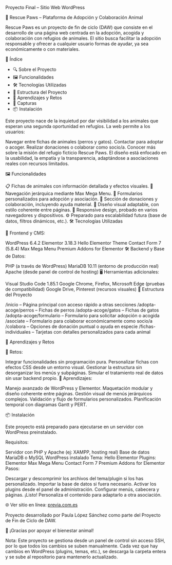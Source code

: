 Proyecto Final – Sitio Web WordPress

🐾 Rescue Paws – Plataforma de Adopción y Colaboración Animal

Rescue Paws es un proyecto de fin de ciclo (DAW) que consiste en el desarrollo de una página web centrada en la adopción, acogida y colaboración con refugios de animales. El sitio busca facilitar la adopción responsable y ofrecer a cualquier usuario formas de ayudar, ya sea económicamente o con materiales.

🚀 Índice

- 🔍 Sobre el Proyecto
- 🖼️ Funcionalidades
- 🛠️ Tecnologías Utilizadas
- 📁 Estructura del Proyecto
- 🧠 Aprendizajes y Retos
- 📸 Capturas
- 📦 Instalación

Este proyecto nace de la inquietud por dar visibilidad a los animales que esperan una segunda oportunidad en refugios. La web permite a los usuarios:

Navegar entre fichas de animales (perros y gatos).
Contactar para adoptar o acoger.
Realizar donaciones o colaborar como socio/a.
Conocer más sobre la misión del refugio ficticio Rescue Paws.
El diseño está enfocado en la usabilidad, la empatía y la transparencia, adaptándose a asociaciones reales con recursos limitados.

🖼️ Funcionalidades

📋 Fichas de animales con información detallada y efectos visuales.
🧭 Navegación jerárquica mediante Max Mega Menu.
📨 Formularios personalizados para adopción y asociación.
💸 Sección de donaciones y colaboración, incluyendo ayuda material.
🎨 Diseño visual adaptable, con estilo coherente entre páginas.
📱 Responsive design, probado en varios navegadores y dispositivos.
⚙️ Preparado para escalabilidad futura (base de datos, filtros dinámicos, etc.).
🛠️ Tecnologías Utilizadas

🔧 Frontend y CMS:

WordPress 6.4.2
Elementor 3.18.3
Hello Elementor Theme
Contact Form 7 (5.8.4)
Max Mega Menu
Premium Addons for Elementor
🛠️ Backend y Base de Datos:

PHP (a través de WordPress)
MariaDB 10.11 (entorno de producción real)
Apache (desde panel de control de hosting)
🖥️ Herramientas adicionales:

Visual Studio Code 1.85.1
Google Chrome, Firefox, Microsoft Edge (pruebas de compatibilidad)
Google Drive, Pinterest (recursos visuales)
📁 Estructura del Proyecto

/inicio – Página principal con acceso rápido a otras secciones
/adopta-acoge/perros – Fichas de perros
/adopta-acoge/gatos – Fichas de gatos
/adopta-acoge/formulario – Formulario para solicitar adopción o acogida
/asociate – Formulario para colaborar económicamente como socio/a
/colabora – Opciones de donación puntual o ayuda en especie
/fichas-individuales – Tarjetas con detalles personalizados para cada animal

🧠 Aprendizajes y Retos

🔹 Retos:

Integrar funcionalidades sin programación pura.
Personalizar fichas con efectos CSS desde un entorno visual.
Gestionar la estructura sin desorganizar los menús y subpáginas.
Simular el tratamiento real de datos sin usar backend propio.
🔹 Aprendizajes:

Manejo avanzado de WordPress y Elementor.
Maquetación modular y diseño coherente entre páginas.
Gestión visual de menús jerárquicos complejos.
Validación y flujo de formularios personalizados.
Planificación temporal con diagramas Gantt y PERT.

📦 Instalación

Este proyecto está preparado para ejecutarse en un servidor con WordPress preinstalado.

Requisitos:

Servidor con PHP y Apache (ej: XAMPP, hosting real)
Base de datos MariaDB o MySQL
WordPress instalado
Tema: Hello Elementor
Plugins:
Elementor
Max Mega Menu
Contact Form 7
Premium Addons for Elementor
Pasos:

Descargar y descomprimir los archivos del tema/plugin si los has personalizado.
Importar la base de datos si fuera necesario.
Activar los plugins desde el panel de administración.
Configurar menús, cabecera y páginas.
¡Listo! Personaliza el contenido para adaptarlo a otra asociación.

🌐 Ver sitio en línea: [previa.com.es](https://previa.com.es/)

Proyecto desarrollado por Paula López Sánchez como parte del Proyecto de Fin de Ciclo de DAW.

🐾 ¡Gracias por apoyar el bienestar animal!

Nota: Este proyecto se gestiona desde un panel de control sin acceso SSH, por lo que todos los cambios se suben manualmente.
Cada vez que hay cambios en WordPress (plugins, temas, etc.), se descarga la carpeta entera y se sube al repositorio para mantenerlo actualizado.
